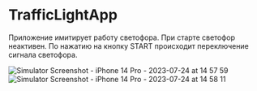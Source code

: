 # TrafficLightApp

Приложение имитирует работу светофора.
При старте светофор неактивен. По нажатию на кнопку START происходит переключение сигнала светофора.

![Simulator Screenshot - iPhone 14 Pro - 2023-07-24 at 14 57 59](https://github.com/SergeiBakhmatov/TrafficLightApp/assets/126962235/b4c18abe-3e74-4e5a-8d53-699e44f30ae0)
![Simulator Screenshot - iPhone 14 Pro - 2023-07-24 at 14 58 11](https://github.com/SergeiBakhmatov/TrafficLightApp/assets/126962235/1143d4e0-b47c-4e87-8bd9-9a6de1280fc1)
